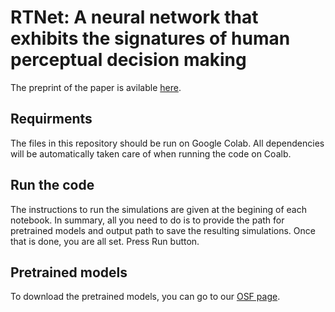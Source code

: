 # RTNet: A neural network that exhibits the signatures of human perceptual decision making
The preprint of the paper is avilable [here](https://www.biorxiv.org/content/10.1101/2022.08.23.505015v2.abstract).

## Requirments
The files in this repository should be run on Google Colab. All dependencies will be automatically taken care of when running the code on Coalb. 

## Run the code
The instructions to run the simulations are given at the begining of each notebook. In summary, all you need to do is to provide the path for pretrained models and output path to save the resulting simulations. Once that is done, you are all set. Press Run button. 

## Pretrained models
To download the pretrained models, you can go to our [OSF page](https://osf.io/akwty/). 


